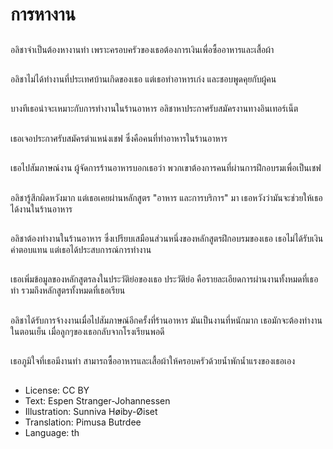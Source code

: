# การหางาน

##
อลิชาจำเป็นต้องหางานทำ เพราะครอบครัวของเธอต้องการเงินเพื่อซื้ออาหารและเสื้อผ้า

##
อลิชาไม่ได้ทำงานที่ประเทศบ้านเกิดของเธอ แต่เธอทำอาหารเก่ง และชอบพูดคุยกับผู้คน

##
บางทีเธอน่าจะเหมาะกับการทำงานในร้านอาหาร อลิชาหาประกาศรับสมัครงานทางอินเทอร์เน็ต

##
เธอเจอประกาศรับสมัครตำแหน่งเชฟ ซึ่งคือคนที่ทำอาหารในร้านอาหาร

##
เธอไปสัมภาษณ์งาน ผู้จัดการร้านอาหารบอกเธอว่า พวกเขาต้องการคนที่ผ่านการฝึกอบรมเพื่อเป็นเชฟ

##
อลิชารู้สึกผิดหวังมาก แต่เธอเคยผ่านหลักสูตร "อาหาร และการบริการ" มา เธอหวังว่ามันจะช่วยให้เธอได้งานในร้านอาหาร

##
อลิชาต้องทำงานในร้านอาหาร ซึ่งเปรียบเสมือนส่วนหนึ่งของหลักสูตรฝึกอบรมของเธอ เธอไม่ได้รับเงินค่าตอบแทน แต่เธอได้ประสบการณ์การทำงาน

##
เธอเพิ่มข้อมูลของหลักสูตรลงในประวัติย่อของเธอ ประวัติย่อ คือรายละเอียดการผ่านงานทั้งหมดที่เธอทำ รวมถึงหลักสูตรทั้งหมดที่เธอเรียน

##
อลิชาได้รับการจ้างงานเมื่อไปสัมภาษณ์อีกครั้งที่ร้านอาหาร มันเป็นงานที่หนักมาก เธอมักจะต้องทำงานในตอนเย็น เมื่อลูกๆของเธอกลับจากโรงเรียนพอดี

##
เธอภูมิใจที่เธอมีงานทำ สามารถซื้ออาหารและเสื้อผ้าให้ครอบครัวด้วยน้ำพักน้ำแรงของเธอเอง

##
* License: CC BY
* Text: Espen Stranger-Johannessen
* Illustration: Sunniva Høiby-Øiset
* Translation: Pimusa Butrdee
* Language: th
